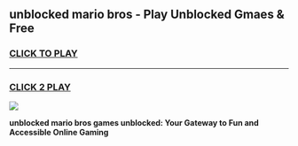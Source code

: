 
## unblocked mario bros - Play Unblocked Gmaes & Free
<h3>
<a href="https://news.freeplayer.one?title=unblocked_mario_bros&ref=16F">CLICK TO PLAY</a></h3>
<hr>

<h3>
<a href="https://news.freeplayer.one?title=unblocked_mario_bros&ref=16F">CLICK 2 PLAY</a>
  
</h3>

<a href="https://news.freeplayer.one?title=unblocked_mario_bros&ref=16F/"><img src="https://clearcache.store/games.png"></a>


**unblocked mario bros games unblocked: Your Gateway to Fun and Accessible Online Gaming**
